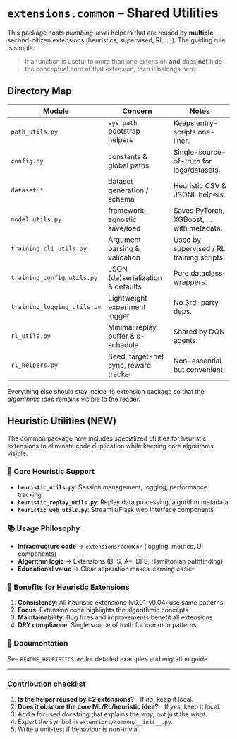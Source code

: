 # `extensions.common` – Shared Utilities

This package hosts *plumbing-level* helpers that are reused by **multiple**
second-citizen extensions (heuristics, supervised, RL, …).  The guiding rule is
simple:

> If a function is useful to more than one extension **and** does **not** hide
the conceptual core of that extension, then it belongs here.

## Directory Map

| Module | Concern | Notes |
| ------ | ------- | ----- |
| `path_utils.py` | `sys.path` bootstrap helpers | Keeps entry-scripts one-liner. |
| `config.py` | constants & global paths | Single-source-of-truth for logs/datasets. |
| `dataset_*` | dataset generation / schema | Heuristic CSV & JSONL helpers. |
| `model_utils.py` | framework-agnostic save/load | Saves PyTorch, XGBoost, … with metadata. |
| `training_cli_utils.py` | Argument parsing & validation | Used by supervised / RL training scripts. |
| `training_config_utils.py` | JSON (de)serialization & defaults | Pure dataclass wrappers. |
| `training_logging_utils.py` | Lightweight experiment logger | No 3rd-party deps. |
| `rl_utils.py` | Minimal replay buffer & ε-schedule | Shared by DQN agents. |
| `rl_helpers.py` | Seed, target-net sync, reward tracker | Non-essential but convenient. |

Everything else should stay inside its extension package so that the
*algorithmic idea* remains visible to the reader.

## Heuristic Utilities (NEW)

The common package now includes specialized utilities for heuristic extensions to eliminate code duplication while keeping core algorithms visible:

### 🧠 Core Heuristic Support
- **`heuristic_utils.py`**: Session management, logging, performance tracking
- **`heuristic_replay_utils.py`**: Replay data processing, algorithm metadata
- **`heuristic_web_utils.py`**: Streamlit/Flask web interface components

### 📚 Usage Philosophy
- **Infrastructure code** → `extensions/common/` (logging, metrics, UI components)
- **Algorithm logic** → Extensions (BFS, A*, DFS, Hamiltonian pathfinding)
- **Educational value** → Clear separation makes learning easier

### 🎯 Benefits for Heuristic Extensions
1. **Consistency**: All heuristic extensions (v0.01-v0.04) use same patterns
2. **Focus**: Extension code highlights the algorithmic concepts
3. **Maintainability**: Bug fixes and improvements benefit all extensions
4. **DRY compliance**: Single source of truth for common patterns

### 📖 Documentation
See `README_HEURISTICS.md` for detailed examples and migration guide.

---

### Contribution checklist

1. **Is the helper reused by ≥2 extensions?** If *no*, keep it local.
2. **Does it obscure the core ML/RL/heuristic idea?** If *yes*, keep it local.
3. Add a focused docstring that explains the *why*, not just the *what*.
4. Export the symbol in `extensions/common/__init__.py`.
5. Write a unit-test if behaviour is non-trivial. 